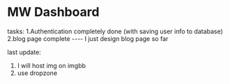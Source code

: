 # MW Dashboard

tasks:
1.Authentication completely done (with saving user info to database)
2.blog page complete ---- I just design blog page so far

last update:

1. I will host img on imgbb
2. use dropzone
